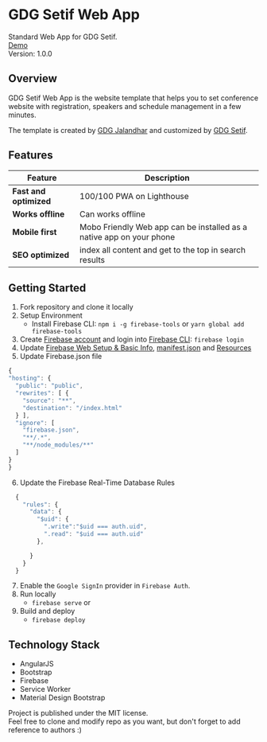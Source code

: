 # GDG Setif Web App
Standard Web App for GDG Setif. <br>
[Demo](https://www.gdgsetif.club) <br>
Version: 1.0.0

## Overview

GDG Setif Web App is the website template that helps you to set conference website with registration, speakers and schedule management in a few minutes.

The template is created by [GDG Jalandhar](https://meetup.com/GDG-Jalandhar/) and customized by [GDG Setif](https://meetup.com/GDG-Setif/).

## Features
| Feature | Description |
|---|---|
| **Fast and optimized** | 100/100 PWA on Lighthouse |
| **Works offline** | Can works offline |
| **Mobile first** | Mobo Friendly Web app can be installed as a native app on your phone |
| **SEO optimized** | index all content and get to the top in search results |



## Getting Started
1. Fork repository and clone it locally
1. Setup Environment
   * Install Firebase CLI: `npm i -g firebase-tools` or `yarn global add firebase-tools`
1. Create [Firebase account](https://console.firebase.google.com) and login into [Firebase CLI](https://firebase.google.com/docs/cli/): `firebase login`
1. Update [Firebase Web Setup & Basic Info](/index.html), [manifest.json](/manifest.json) and [Resources](/data)
1. Update Firebase.json file
  ```js 
  {
  "hosting": {
    "public": "public",
    "rewrites": [ {
      "source": "**",
      "destination": "/index.html"
    } ],
    "ignore": [
      "firebase.json",
      "**/.*",
      "**/node_modules/**"
    ]
  }
}
```
6. Update the Firebase Real-Time Database Rules
  ```js
    {
      "rules": {
        "data": {
          "$uid": {
            ".write":"$uid === auth.uid",
            ".read": "$uid === auth.uid"
          },

        }
      }
    }
  ```
7. Enable the `Google SignIn` provider in `Firebase Auth`.
8. Run locally
   * `firebase serve` or 
9. Build and deploy
   * `firebase deploy`


## Technology Stack

* AngularJS
* Bootstrap
* Firebase
* Service Worker
* Material Design Bootstrap


Project is published under the MIT license.  
Feel free to clone and modify repo as you want, but don't forget to add reference to authors :)
